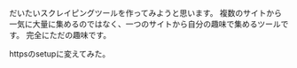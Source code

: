 だいたいスクレイピングツールを作ってみようと思います。
複数のサイトから一気に大量に集めるのではなく、一つのサイトから自分の趣味で集めるツールです。
完全にただの趣味です。

httpsのsetupに変えてみた。